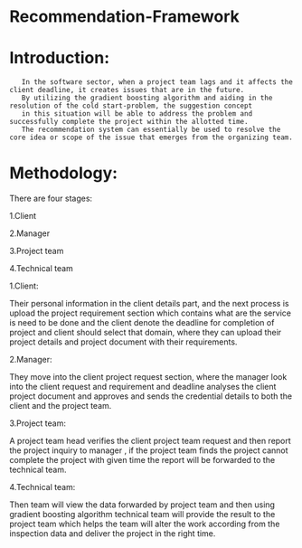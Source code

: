 # Recommendation-Framework
# Introduction:

       In the software sector, when a project team lags and it affects the client deadline, it creates issues that are in the future.
       By utilizing the gradient boosting algorithm and aiding in the resolution of the cold start-problem, the suggestion concept
       in this situation will be able to address the problem and successfully complete the project within the allotted time.
       The recommendation system can essentially be used to resolve the core idea or scope of the issue that emerges from the organizing team.
       
   

# Methodology:

There are four stages:

 1.Client
 
 2.Manager
 
 3.Project team
 
 4.Technical team
 
 
 1.Client:
 
 Their personal information in the client details part, and the next process is upload the project requirement section which contains what are the service is need to be done and the client denote the deadline for completion of project and client should select that domain, where they can upload their project details and project document with their requirements.


2.Manager:


They move into the client project request section, where the manager look into the client request and requirement and deadline  analyses the client project document and approves and sends the credential details to both the client and the project team.

3.Project team:

A project team head verifies the client project team request and then report the project inquiry to manager , if the project team finds the project cannot complete the project with given time the report will be forwarded to the technical team. 

4.Technical team:

Then team will view the data forwarded by project team and then using gradient boosting algorithm technical team will provide the result to the project team which helps the team will alter the work according from the inspection data and deliver the project in the right time.





